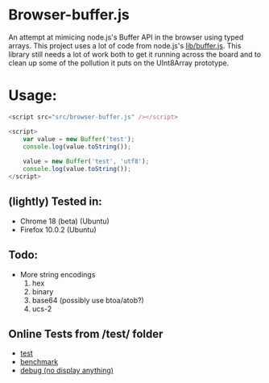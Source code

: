 # Browser-buffer.js
An attempt at mimicing node.js's Buffer API in the browser using typed arrays. This project uses a lot of code from node.js's [lib/buffer.js](https://github.com/joyent/node/blob/master/lib/buffer.js). This library still needs a lot of work both to get it running across the board and to clean up some of the pollution it puts on the UInt8Array prototype.

# Usage:
```javascript
<script src="src/browser-buffer.js" /></script>

<script>
	var value = new Buffer('test');
	console.log(value.toString());
	
	value = new Buffer('test', 'utf8');
	console.log(value.toString());
</script>
```

## (lightly) Tested in:
* Chrome 18 (beta) (Ubuntu)
* Firefox 10.0.2 (Ubuntu)

## Todo:
* More string encodings
    1. hex
    2. binary
    3. base64 (possibly use btoa/atob?)
    4. ucs-2

## Online Tests from /test/ folder
* [test](https://username1565.github.io/browser-buffer/test/test.htm)
* [benchmark](https://username1565.github.io/browser-buffer/test/benchmark.htm)
* [debug (no display anything)](https://username1565.github.io/browser-buffer/test/debug.htm)
